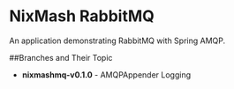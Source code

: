 NixMash RabbitMQ
==========================

An application demonstrating RabbitMQ with Spring AMQP.

##Branches and Their Topic

- **nixmashmq-v0.1.0** - AMQPAppender Logging
